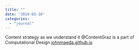 ```yaml
---
title: ""
date: "2019-03-10"
categories: 
  - "journal"
---
```


Content strategy as we understand it @ContentGraz is a part of Computational Design [johnmaeda.github.io](https://johnmaeda.github.io/#12)
